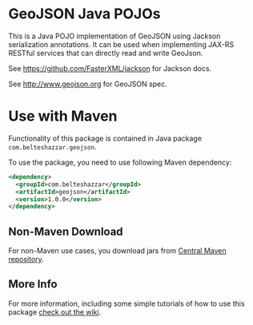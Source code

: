 # GeoJSON Java POJOs

This is a Java POJO implementation of GeoJSON using Jackson serialization annotations. It can be used when implementing JAX-RS RESTful services that can directly read and write GeoJson.

See https://github.com/FasterXML/jackson for Jackson docs.

See http://www.geojson.org for GeoJSON spec.

# Use with Maven

Functionality of this package is contained in 
Java package `com.belteshazzar.geojson`.

To use the package, you need to use following Maven dependency:

```xml
<dependency>
  <groupId>com.belteshazzar</groupId>
  <artifactId>geojson</artifactId>
  <version>1.0.0</version>
</dependency>
```

## Non-Maven Download

For non-Maven use cases, you download jars from [Central Maven repository](http://repo1.maven.org/maven2/com/belteshazzar/geojson/0.0.4/geojson-0.0.4.jar).

## More Info

For more information, including some simple tutorials of how to use this package [check out the wiki](https://github.com/belteshazzar/geojson/wiki).
